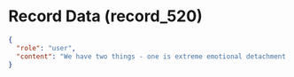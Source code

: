 # Record Data (record_520)

```json
{
  "role": "user",
  "content": "We have two things - one is extreme emotional detachment and? "
}
```
